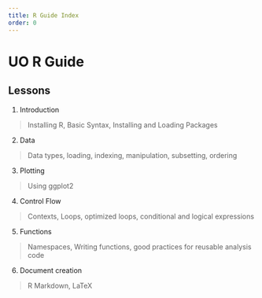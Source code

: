```yaml
---
title: R Guide Index
order: 0
---
```

# UO R Guide
## Lessons

1. Introduction
> Installing R, Basic Syntax, Installing and Loading Packages
2. Data
> Data types, loading, indexing, manipulation, subsetting, ordering
3. Plotting
> Using ggplot2
4. Control Flow
> Contexts, Loops, optimized loops, conditional and logical expressions
5. Functions
> Namespaces, Writing functions, good practices for reusable analysis code
6. Document creation
> R Markdown, LaTeX
